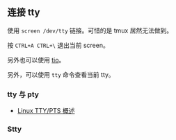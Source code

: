 ## 连接 tty

使用 `screen /dev/tty` 链接。可惜的是 tmux 居然无法做到。

按 `CTRL+A CTRL+\` 退出当前 screen。

另外也可以使用 [tio](tio.github.io)。

另外，可以使用 `tty` 命令查看当前 tty。


### tty 与 pty

- [Linux TTY/PTS 概述](https://archive.ph/aQ6g3)

### Stty
